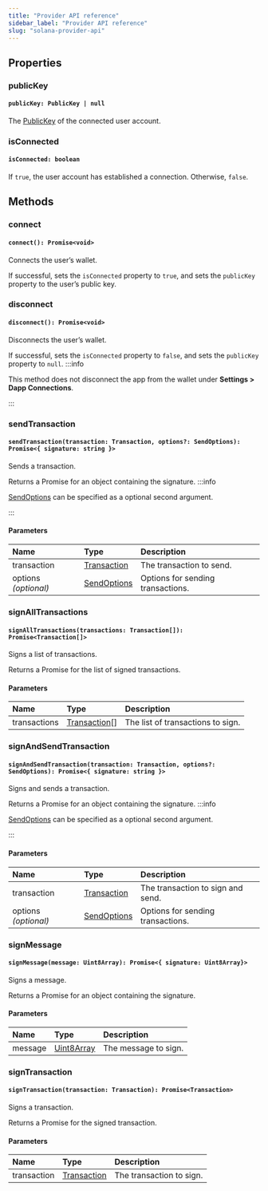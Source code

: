 ```yaml
---
title: "Provider API reference"
sidebar_label: "Provider API reference"
slug: "solana-provider-api"
---
```


## Properties

### publicKey

#### `publicKey: PublicKey | null`

The [PublicKey](https://solana-labs.github.io/solana-web3.js/classes/PublicKey.html) of the connected user account.

### isConnected

#### `isConnected: boolean`

If `true`, the user account has established a connection. Otherwise, `false`.

## Methods

### connect

#### `connect(): Promise<void>`

Connects the user’s wallet.

If successful, sets the `isConnected` property to `true`, and sets the `publicKey` property to the user’s public key.

### disconnect

#### `disconnect(): Promise<void>`

Disconnects the user’s wallet.

If successful, sets the `isConnected` property to `false`, and sets the `publicKey` property to `null`.
:::info

This method does not disconnect the app from the wallet under **Settings > Dapp Connections**.

:::
### sendTransaction

#### `sendTransaction(transaction: Transaction, options?: SendOptions): Promise<{ signature: string }>`

Sends a transaction.

Returns a Promise for an object containing the signature.
:::info

[SendOptions](https://solana-labs.github.io/solana-web3.js/modules.html#SendOptions) can be specified as a optional second argument.

:::
#### Parameters

| Name | Type | Description |
| :--- | :--- | :--- |
| transaction | [Transaction](https://solana-labs.github.io/solana-web3.js/classes/Transaction.html) | The transaction to send. |
| options *(optional)* | [SendOptions](https://solana-labs.github.io/solana-web3.js/modules.html#SendOptions) | Options for sending transactions. |

### signAllTransactions

#### `signAllTransactions(transactions: Transaction[]): Promise<Transaction[]>`

Signs a list of transactions.

Returns a Promise for the list of signed transactions.

#### Parameters

| Name | Type | Description |
| :--- | :--- | :--- |
| transactions | [Transaction](https://solana-labs.github.io/solana-web3.js/classes/Transaction.html)[] | The list of transactions to sign. |

### signAndSendTransaction

#### `signAndSendTransaction(transaction: Transaction, options?: SendOptions): Promise<{ signature: string }>`

Signs and sends a transaction.

Returns a Promise for an object containing the signature.
:::info

[SendOptions](https://solana-labs.github.io/solana-web3.js/modules.html#SendOptions) can be specified as a optional second argument.

:::
#### Parameters

| Name | Type | Description |
| :--- | :--- | :--- |
| transaction | [Transaction](https://solana-labs.github.io/solana-web3.js/classes/Transaction.html) | The transaction to sign and send. |
| options *(optional)* | [SendOptions](https://solana-labs.github.io/solana-web3.js/modules.html#SendOptions) | Options for sending transactions. |

### signMessage

#### `signMessage(message: Uint8Array): Promise<{ signature: Uint8Array}>`

Signs a message.

Returns a Promise for an object containing the signature.

#### Parameters

| Name | Type | Description |
| :--- | :--- | :--- |
| message | [Uint8Array](https://developer.mozilla.org/en-US/docs/Web/JavaScript/Reference/Global_Objects/Uint8Array) | The message to sign. |

### signTransaction

#### `signTransaction(transaction: Transaction): Promise<Transaction>`

Signs a transaction.

Returns a Promise for the signed transaction.

#### Parameters

| Name | Type | Description |
| :--- | :--- | :--- |
| transaction | [Transaction](https://solana-labs.github.io/solana-web3.js/classes/Transaction.html) | The transaction to sign. |
